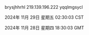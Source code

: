 brysjhhrhl 219.139.196.222 yqqlmgsycl

2024年 11月 29日 星期五 02:30:03 CST

2024年 11月 28日 星期四 18:30:03 GMT
